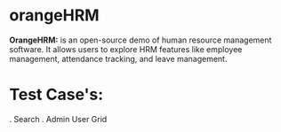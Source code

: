# orangeHRM
**OrangeHRM:**
is an open-source demo of human resource management software. It allows users to explore HRM features like employee management, attendance tracking, and leave management.

# Test Case's:

. Search
. Admin User Grid

